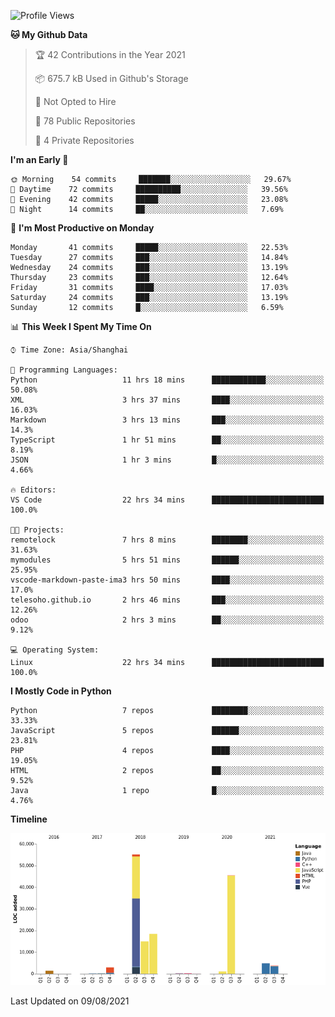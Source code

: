 <!--START_SECTION:waka-->
![Profile Views](http://img.shields.io/badge/Profile%20Views-6-blue)

**🐱 My Github Data** 

> 🏆 42 Contributions in the Year 2021
 > 
> 📦 675.7 kB Used in Github's Storage 
 > 
> 🚫 Not Opted to Hire
 > 
> 📜 78 Public Repositories 
 > 
> 🔑 4 Private Repositories  
 > 
**I'm an Early 🐤** 

```text
🌞 Morning    54 commits     ███████░░░░░░░░░░░░░░░░░░   29.67% 
🌆 Daytime    72 commits     ██████████░░░░░░░░░░░░░░░   39.56% 
🌃 Evening    42 commits     █████░░░░░░░░░░░░░░░░░░░░   23.08% 
🌙 Night      14 commits     ██░░░░░░░░░░░░░░░░░░░░░░░   7.69%

```
📅 **I'm Most Productive on Monday** 

```text
Monday       41 commits     █████░░░░░░░░░░░░░░░░░░░░   22.53% 
Tuesday      27 commits     ███░░░░░░░░░░░░░░░░░░░░░░   14.84% 
Wednesday    24 commits     ███░░░░░░░░░░░░░░░░░░░░░░   13.19% 
Thursday     23 commits     ███░░░░░░░░░░░░░░░░░░░░░░   12.64% 
Friday       31 commits     ████░░░░░░░░░░░░░░░░░░░░░   17.03% 
Saturday     24 commits     ███░░░░░░░░░░░░░░░░░░░░░░   13.19% 
Sunday       12 commits     █░░░░░░░░░░░░░░░░░░░░░░░░   6.59%

```


📊 **This Week I Spent My Time On** 

```text
⌚︎ Time Zone: Asia/Shanghai

💬 Programming Languages: 
Python                   11 hrs 18 mins      ████████████░░░░░░░░░░░░░   50.08% 
XML                      3 hrs 37 mins       ████░░░░░░░░░░░░░░░░░░░░░   16.03% 
Markdown                 3 hrs 13 mins       ███░░░░░░░░░░░░░░░░░░░░░░   14.3% 
TypeScript               1 hr 51 mins        ██░░░░░░░░░░░░░░░░░░░░░░░   8.19% 
JSON                     1 hr 3 mins         █░░░░░░░░░░░░░░░░░░░░░░░░   4.66%

🔥 Editors: 
VS Code                  22 hrs 34 mins      █████████████████████████   100.0%

🐱‍💻 Projects: 
remotelock               7 hrs 8 mins        ████████░░░░░░░░░░░░░░░░░   31.63% 
mymodules                5 hrs 51 mins       ██████░░░░░░░░░░░░░░░░░░░   25.95% 
vscode-markdown-paste-ima3 hrs 50 mins       ████░░░░░░░░░░░░░░░░░░░░░   17.0% 
telesoho.github.io       2 hrs 46 mins       ███░░░░░░░░░░░░░░░░░░░░░░   12.26% 
odoo                     2 hrs 3 mins        ██░░░░░░░░░░░░░░░░░░░░░░░   9.12%

💻 Operating System: 
Linux                    22 hrs 34 mins      █████████████████████████   100.0%

```

**I Mostly Code in Python** 

```text
Python                   7 repos             ████████░░░░░░░░░░░░░░░░░   33.33% 
JavaScript               5 repos             ██████░░░░░░░░░░░░░░░░░░░   23.81% 
PHP                      4 repos             ████░░░░░░░░░░░░░░░░░░░░░   19.05% 
HTML                     2 repos             ██░░░░░░░░░░░░░░░░░░░░░░░   9.52% 
Java                     1 repo              █░░░░░░░░░░░░░░░░░░░░░░░░   4.76%

```


**Timeline**

![Chart not found](https://raw.githubusercontent.com/telesoho/telesoho/master/charts/bar_graph.png) 


 Last Updated on 09/08/2021
<!--END_SECTION:waka-->


<!--
**telesoho/telesoho** is a ✨ _special_ ✨ repository because its `README.md` (this file) appears on your GitHub profile.

Here are some ideas to get you started:

- 🔭 I’m currently working on ...
- 🌱 I’m currently learning ...
- 👯 I’m looking to collaborate on ...
- 🤔 I’m looking for help with ...
- 💬 Ask me about ...
- 📫 How to reach me: ...
- 😄 Pronouns: ...
- ⚡ Fun fact: ...
-->
